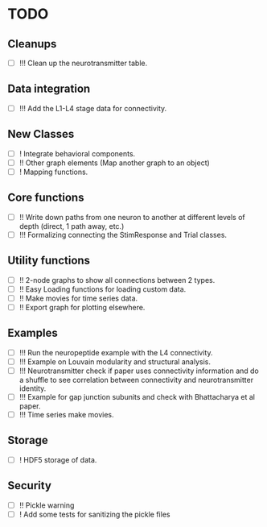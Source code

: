 
# TODO

## Cleanups

- [ ] !!! Clean up the neurotransmitter table.

## Data integration

- [ ] !!! Add the L1-L4 stage data for connectivity.

## New Classes

- [ ] ! Integrate behavioral components.
- [ ] !! Other graph elements (Map another graph to an object)
- [ ] ! Mapping functions.

## Core functions

- [ ] !! Write down paths from one neuron to another at different levels of depth (direct, 1 path away, etc.)
- [ ] !!! Formalizing connecting the StimResponse and Trial classes.

## Utility functions

- [ ] !! 2-node graphs to show all connections between 2 types.
- [ ] !! Easy Loading functions for loading custom data.
- [ ] !! Make movies for time series data.
- [ ] !! Export graph for plotting elsewhere.

## Examples

- [ ] !!! Run the neuropeptide example with the L4 connectivity.
- [ ] !!! Example on Louvain modularity and structural analysis.
- [ ] !!! Neurotransmitter check if paper uses connectivity information and do a shuffle to see correlation between connectivity and neurotransmitter identity.
- [ ] !!! Example for gap junction subunits and check with Bhattacharya et al paper.
- [ ] !!! Time series make movies.

## Storage

- [ ] ! HDF5 storage of data.

## Security

- [ ] !! Pickle warning
- [ ] ! Add some tests for sanitizing the pickle files
